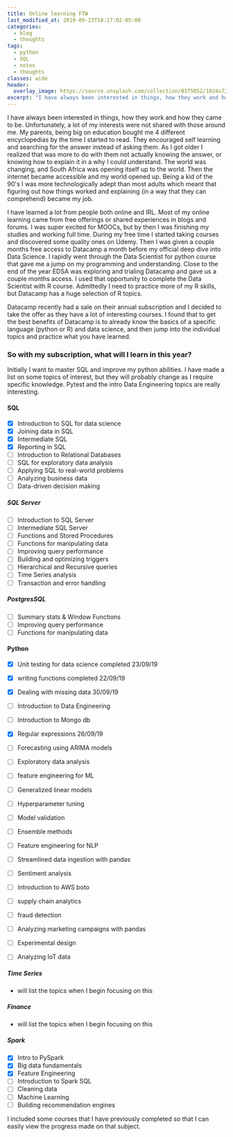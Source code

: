 ```yaml
---
title: Online learning FTW
last_modified_at: 2019-09-23T10:17:02-05:00
categories:
  - blog
  - thoughts
tags:
  - python
  - SQL
  - notes
  - thoughts
classes: wide
header:
  overlay_image: https://source.unsplash.com/collection/8375052/1024x720
excerpt: "I have always been interested in things, how they work and how they came to be"
---
```


I have always been interested in things, how they work and how they came to be.
Unfortunately, a lot of my interests were not shared with those around me. My parents,
being big on education bought me 4 different encyclopedias by the time I started to read.
They encouraged self learning and searching for the answer instead of asking them. As I got
older I realized that was more to do with them not actually knowing the answer, or knowing how to
explain it in a why I could understand. The world was changing, and South Africa was opening itself up
to the world. Then the internet became accessible and my world opened up. Being a kid of the 90's I was more
technologically adept than most adults which meant that figuring out how things worked and explaining (in a way that they can comprehend) became my job.

I have learned a lot from people both online and IRL.
Most of my online learning came from free offerings or shared experiences  in blogs and forums.
I was super excited for MOOCs, but by then I was finishing my studies and working full time.
During my free time I started taking courses and discovered some quality ones on Udemy.
Then I was given a couple months free access to Datacamp a month before my official deep dive into Data Science. I rapidly went through the Data Scientist for python course that gave me a jump on my programming and understanding. Close to the end of the year EDSA was exploring and trialing Datacamp and gave us a couple months access. I used that opportunity to complete the Data Scientist with R course. Admittedly I need to practice more of my R skills, but Datacamp has a huge selection of R topics.

Datacamp recently had a sale on their annual subscription and I decided to take the offer as they have a lot of interesting courses. I found that to get the best benefits of Datacamp is to already know the basics of a specific language (python or R) and data science, and then jump into the individual topics and practice what you have learned.

### So with my subscription, what will I learn in this year?
Initially I want to master SQL and improve my python abilities. I have made a list on some topics of interest, but they will probably change as I require specific knowledge.
Pytest and the intro Data Engineering topics are really interesting.

#### SQL
- [x] Introduction to SQL for data science
- [x] Joining data in SQL
- [x] Intermediate SQL
- [x] Reporting in SQL
- [ ] Introduction to Relational Databases
- [ ] SQL for exploratory data analysis
- [ ] Applying SQL to real-world problems
- [ ] Analyzing business data
- [ ] Data-driven decision making

##### SQL Server
- [ ] Introduction to SQL Server
- [ ] Intermediate SQL Server
- [ ] Functions and Stored Procedures
- [ ] Functions for manipulating data
- [ ] Improving query performance
- [ ] Building and optimizing triggers
- [ ] Hierarchical and Recursive queries
- [ ] Time Series analysis
- [ ] Transaction and error handling

##### PostgresSQL
- [ ] Summary stats & Window Functions
- [ ] Improving query performance
- [ ] Functions for manipulating data

#### Python
- [x] Unit testing for data science completed 23/09/19
- [x] writing functions completed 22/09/19
- [x] Dealing with missing data 30/09/19
- [ ] Introduction to Data Engineering
- [ ] Introduction to Mongo db
- [x] Regular expressions 26/09/19
- [ ] Forecasting using ARIMA models
- [ ] Exploratory data analysis
- [ ] feature engineering for ML
- [ ] Generalized linear models
- [ ] Hyperparameter tuning
- [ ] Model validation
- [ ] Ensemble methods
- [ ] Feature engineering for NLP
- [ ] Streamlined data ingestion with pandas
- [ ] Sentiment analysis

- [ ] Introduction to AWS boto
- [ ] supply chain analytics
- [ ] fraud detection
- [ ] Analyzing marketing campaigns with pandas
- [ ] Experimental design
- [ ] Analyzing IoT data

##### Time Series
- will list the topics when I begin focusing on this

##### Finance
- will list the topics when I begin focusing on this

##### Spark
- [x] Intro to PySpark
- [x] Big data fundamentals
- [x] Feature Engineering
- [ ] Introduction to Spark SQL
- [ ] Cleaning data
- [ ] Machine Learning
- [ ] Building recommendation engines

I included some courses that I have previously completed so that I can easily view the progress made on that subject.
